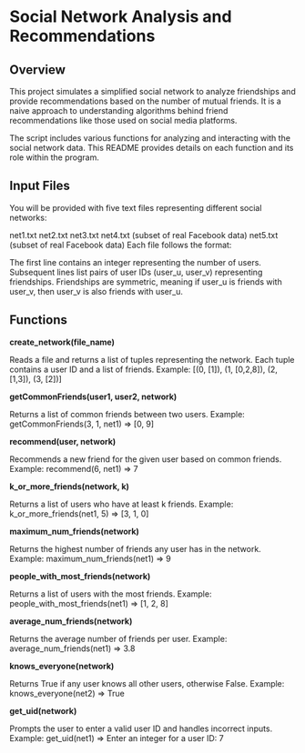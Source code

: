 # **Social Network Analysis and Recommendations**

## **Overview**
This project simulates a simplified social network to analyze friendships and provide recommendations based on the number of mutual friends. It is a naive approach to understanding algorithms behind friend recommendations like those used on social media platforms.

The script includes various functions for analyzing and interacting with the social network data. This README provides details on each function and its role within the program.

## **Input Files**

You will be provided with five text files representing different social networks:

net1.txt
net2.txt
net3.txt
net4.txt (subset of real Facebook data)
net5.txt (subset of real Facebook data)
Each file follows the format:

The first line contains an integer representing the number of users.
Subsequent lines list pairs of user IDs (user_u, user_v) representing friendships.
Friendships are symmetric, meaning if user_u is friends with user_v, then user_v is also friends with user_u.

## **Functions**

**create_network(file_name)**

Reads a file and returns a list of tuples representing the network.
Each tuple contains a user ID and a list of friends.
Example:
[(0, [1]), (1, [0,2,8]), (2, [1,3]), (3, [2])]

**getCommonFriends(user1, user2, network)**

Returns a list of common friends between two users.
Example:
getCommonFriends(3, 1, net1) => [0, 9]

**recommend(user, network)**

Recommends a new friend for the given user based on common friends.
Example:
recommend(6, net1) => 7

**k_or_more_friends(network, k)**

Returns a list of users who have at least k friends.
Example:
k_or_more_friends(net1, 5) => [3, 1, 0]

**maximum_num_friends(network)**

Returns the highest number of friends any user has in the network.
Example:
maximum_num_friends(net1) => 9

**people_with_most_friends(network)**

Returns a list of users with the most friends.
Example:
people_with_most_friends(net1) => [1, 2, 8]

**average_num_friends(network)**

Returns the average number of friends per user.
Example:
average_num_friends(net1) => 3.8

**knows_everyone(network)**

Returns True if any user knows all other users, otherwise False.
Example:
knows_everyone(net2) => True

**get_uid(network)**

Prompts the user to enter a valid user ID and handles incorrect inputs.
Example:
get_uid(net1) => Enter an integer for a user ID: 7
